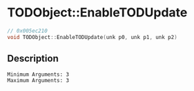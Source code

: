 # TODObject::EnableTODUpdate
```c
// 0x005ec210
void TODObject::EnableTODUpdate(unk p0, unk p1, unk p2)
```
## Description
```
Minimum Arguments: 3
Maximum Arguments: 3
```
